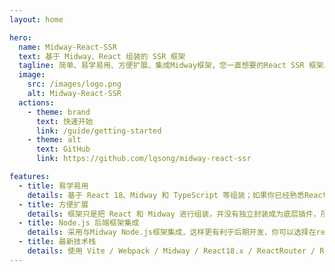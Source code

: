 ```yaml
---
layout: home

hero:
  name: Midway-React-SSR
  text: 基于 Midway、React 组装的 SSR 框架
  tagline: 简单、易学易用、方便扩展、集成Midway框架，您一直想要的React SSR 框架。
  image:
    src: /images/logo.png
    alt: Midway-React-SSR
  actions:
    - theme: brand
      text: 快速开始
      link: /guide/getting-started
    - theme: alt
      text: GitHub
      link: https://github.com/lqsong/midway-react-ssr

features:
  - title: 易学易用
    details: 基于 React 18、Midway 和 TypeScript 等组装；如果你已经熟悉React、Midway，不需要再学习，开箱即用。
  - title: 方便扩展
    details: 框架只是把 React 和 Midway 进行组装，并没有独立封装成为底层插件，所有源代码一目了然，更方便二次开发与扩展。
  - title: Node.js 后端框架集成
    details: 采用与Midway Node.js框架集成，这样更有利于后期开发，你可以选择在react中与其他后端对接，也可以选择Midway作为请求中间层，更可以选择集成前后端自成一体。
  - title: 最新技术栈
    details: 使用 Vite / Webpack / Midway / React18.x / ReactRouter / React.createContext / Ant Design / TypeScript / Axios 等前端前沿技术开发。
---
```

